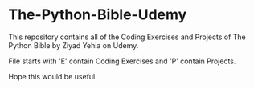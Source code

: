 # The-Python-Bible-Udemy

This repository contains all of the Coding Exercises and Projects of The Python Bible by Ziyad Yehia on Udemy.

File starts with 'E' contain Coding Exercises and 'P' contain Projects.

Hope this would be useful.
